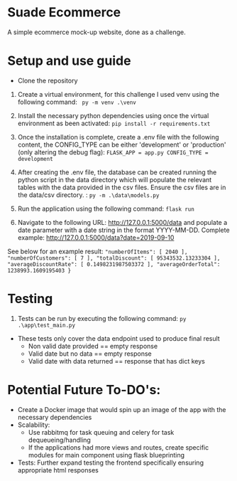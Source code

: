# Suade Ecommerce
A simple ecommerce mock-up website, done as a challenge. 


# Setup and use guide

- Clone the repository
1. Create a virtual environment, for this challenge I used venv using the following command:
` py -m venv .\venv`

1. Install the necessary python dependencies using once the virtual environment as been activated:
`pip install -r requirements.txt`

1. Once the installation is complete, create a .env file with the following content, the CONFIG_TYPE can be either 'development' or 'production' (only altering the debug flag):
                        `FLASK_APP = app.py
                        CONFIG_TYPE = development`


1. After creating the .env file, the database can be created running the python script in the data directory which will populate the relevant tables with the data provided in the csv files. Ensure the csv files are in the data/csv directory. :
`py -m .\data\models.py`

1. Run the application using the following command:
`flask run`

1. Navigate to the following URL: http://127.0.0.1:5000/data and populate a date parameter with a date string in the format YYYY-MM-DD.
Complete example:  http://127.0.0.1:5000/data?date=2019-09-10

See below for an example result:
`
  "numberOfItems": [
    2040
  ],
  "numberOfCustomers": [
    7
  ],
  "totalDiscount": [
    95343532.13233304
  ],
  "averageDiscountRate": [
    0.1498231987503372
  ],
  "averageOrderTotal": 1238993.1609195403
}
`

# Testing
1. Tests can be run by executing the following command: `py .\app\test_main.py`

- These tests only cover the data endpoint used to produce final result
    - Non valid date provided == empty response
    - Valid date but no data == empty response
    - Valid date with data returned == response that has dict keys


# Potential Future To-DO's:
- Create a Docker image that would spin up an image of the app with the necessary dependencies
- Scalability:
    - Use rabbitmq for task queuing and celery for task dequeueing/handling
    - If the applications had more views and routes, create specific modules for main component using flask blueprinting
- Tests:
    Further expand testing the frontend specifically ensuring appropriate html responses



